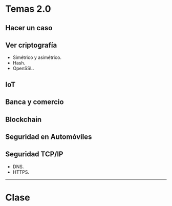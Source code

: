 # Temas 2.0
## Hacer un caso


## Ver criptografía
- Simétrico y asimétrico.
- Hash.
- OpenSSL.

## IoT


## Banca y comercio


## Blockchain


## Seguridad en Automóviles


## Seguridad TCP/IP
- DNS.
- HTTPS.

---
# Clase


